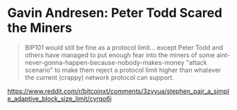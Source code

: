 # Gavin Andresen: Peter Todd Scared the Miners

> BIP101 would still be fine as a protocol limit... except Peter Todd and others have managed to put enough fear into the miners of some aint-never-gonna-happen-because-nobody-makes-money "attack scenario" to make them reject a protocol limit higher than whatever the current (crappy) network protocol can support. 

https://www.reddit.com/r/bitcoinxt/comments/3zvvua/stephen_pair_a_simple_adaptive_block_size_limit/cyrqo6j
